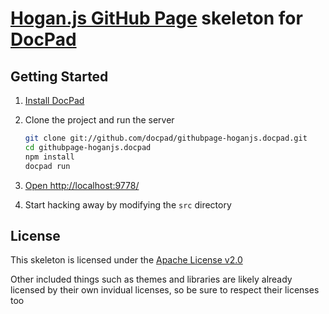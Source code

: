 # [Hogan.js GitHub Page](http://twitter.github.com/hogan.js/) skeleton for [DocPad](https://github.com/bevry/docpad)


## Getting Started

1. [Install DocPad](https://github.com/bevry/docpad)

1. Clone the project and run the server

	``` bash
	git clone git://github.com/docpad/githubpage-hoganjs.docpad.git
	cd githubpage-hoganjs.docpad
	npm install
	docpad run
	```

1. [Open http://localhost:9778/](http://localhost:9778/)

1. Start hacking away by modifying the `src` directory


## License

This skeleton is licensed under the [Apache License v2.0](http://www.apache.org/licenses/LICENSE-2.0)

Other included things such as themes and libraries are likely already licensed by their own invidual licenses, so be sure to respect their licenses too